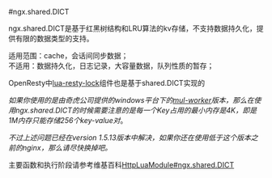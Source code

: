 #ngx.shared.DICT

ngx.shared.DICT是基于红黑树结构和LRU算法的kv存储，不支持数据持久化，提供有限的数据类型的支持。

适用范围：cache，会话间同步数据；  
不适用：数据持久化，日志记录，大容量数据，队列性质的暂存；

OpenResty中[lua-resty-lock](https://github.com/openresty/lua-resty-lock)组件也是基于shared.DICT实现的

*如果你使用的是由奇虎公司提供的windows平台下的[mul-worker](https://github.com/LomoX-Offical/nginx-openresty-windows)版本，那么在使用ngx.shared.DICT的时候需要注意的是每一个Key占用的最小内存是4K，即是1M内存只能存储256个key-value对*。

*不过上述问题已经在version 1.5.13版本中解决，如果你还在使用低于这个版本之前的nginx，那么请尽快换掉吧。*

主要函数和执行阶段请参考维基百科[HttpLuaModule#ngx.shared.DICT](http://wiki.nginx.org/HttpLuaModule#ngx.shared.DICT)
